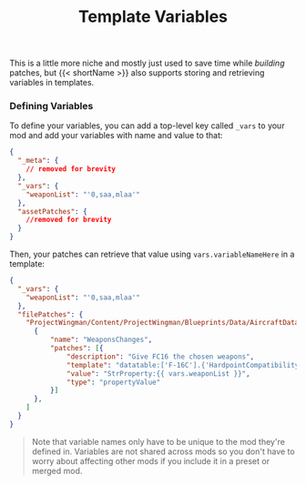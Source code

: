 ﻿---
title: "Template Variables"
linkTitle: "Using Variables"
weight: 33
---

This is a little more niche and mostly just used to save time while _building_ patches, but {{< shortName >}} also supports storing and retrieving variables in templates.

### Defining Variables

To define your variables, you can add a top-level key called `_vars` to your mod and add your variables with name and value to that:

```json
{
  "_meta": {
    // removed for brevity
  },
  "_vars": {
    "weaponList": "'0,saa,mlaa'"
  },
  "assetPatches": {
    //removed for brevity
  }
}
```

Then, your patches can retrieve that value using `vars.variableNameHere` in a template:

```json
{
  "_vars": {
    "weaponList": "'0,saa,mlaa'"
  },
  "filePatches": {
    "ProjectWingman/Content/ProjectWingman/Blueprints/Data/AircraftData/DB_Aircraft.uexp": [
      {
          "name": "WeaponsChanges",
          "patches": [{
              "description": "Give FC16 the chosen weapons",
              "template": "datatable:['F-16C'].{'HardpointCompatibilityList*'}.[[1]]",
              "value": "StrProperty:{{ vars.weaponList }}",
              "type": "propertyValue"
          }]
      },
    ]
  }
}
```

> Note that variable names only have to be unique to the mod they're defined in. Variables are not shared across mods so you don't have to worry about affecting other mods if you include it in a preset or merged mod.